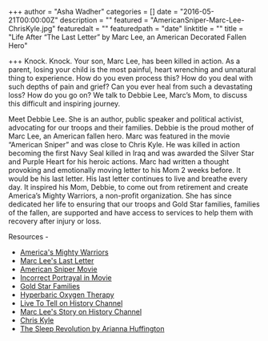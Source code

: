 +++
author = "Asha Wadher"
categories = []
date = "2016-05-21T00:00:00Z"
description = ""
featured = "AmericanSniper-Marc-Lee-ChrisKyle.jpg"
featuredalt = ""
featuredpath = "date"
linktitle = ""
title = "Life After “The Last Letter” by Marc Lee, an American Decorated Fallen Hero"

+++
<audio src="https://s3.amazonaws.com/twizted/static/assets/podcast/Ep20_DebbieLee_AmericasMightyWarriors.mp3"></audio>
Knock. Knock. Your son, Marc Lee, has been killed in action. As a parent, losing your child is the most painful, heart wrenching and unnatural thing to experience. How do you even process this? How do you deal with such depths of pain and grief? Can you ever heal from such a devastating loss? How do you go on? We talk to Debbie Lee, Marc’s Mom, to discuss this difficult and inspiring journey.

Meet Debbie Lee. She is an author, public speaker and political activist, advocating for our troops and their families. Debbie is the proud mother of Marc Lee, an American fallen hero. Marc was featured in the movie “American Sniper” and was close to Chris Kyle. He was killed in action becoming the first Navy Seal killed in Iraq and was awarded the Silver Star and Purple Heart for his heroic actions. Marc had written a thought provoking and emotionally moving letter to his Mom 2 weeks before. It would be his last letter. His last letter continues to live and breathe every day. It inspired his Mom, Debbie, to come out from retirement and create America’s Mighty Warriors, a non-profit organization. She has since dedicated her life to ensuring that our troops and Gold Star families, families of the fallen, are supported and have access to services to help them with recovery after injury or loss.
​ ​



<p style="margin-bottom: 0em;">Resources -</p>

 - <a href="http://americasmightywarriors.org/" target="_blank">America's Mighty Warriors </a>
 - <a href="http://americasmightywarriors.org/marcs-last-letter-home/" target="_blank">Marc Lee's Last Letter</a>
 - <a href="http://www.americansnipermovie.com/" target="_blank">American Sniper Movie</a>
 - <a href="http://www.foxnews.com/opinion/2015/02/20/american-sniper-portrayal-hides-real-marc-lee.html" target="_blank">Incorrect Portrayal in Movie</a>
 - <a href="http://goldstarfamilies.com/" target="_blank">Gold Star Families</a>
 - <a href="http://www.mayoclinic.org/tests-procedures/hyperbaric-oxygen-therapy/basics/definition/prc-20019167" target="_blank">Hyperbaric Oxygen Therapy</a>
 - <a href="http://www.history.com/shows/live-to-tell" target="_blank">Live To Tell on History Channel</a>
 - <a href="http://www.history.com/shows/live-to-tell/season-1/episode-1" target="_blank">Marc Lee's Story on History Channel</a>
 - <a href="http://www.chriskyleamericansniper.info/" target="_blank">Chris Kyle</a>
 - <a href="http://ariannahuffington.com/books/the-sleep-revolution-hc" target="_blank">The Sleep Revolution by Arianna Huffington</a>



